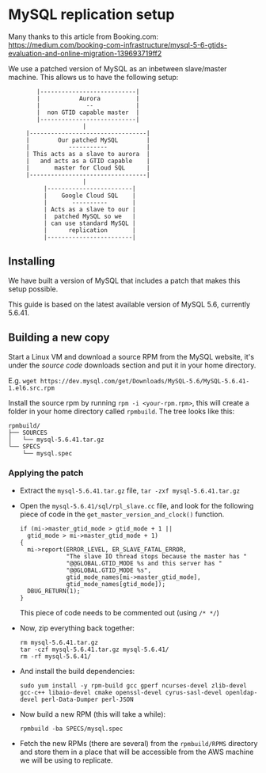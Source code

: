 # MySQL replication setup

Many thanks to this article from Booking.com: https://medium.com/booking-com-infrastructure/mysql-5-6-gtids-evaluation-and-online-migration-139693719ff2

We use a patched version of MySQL as an inbetween slave/master machine. This allows
us to have the following setup:

```
        |---------------------------|
        |           Aurora          |
        |             --            |
        |  non GTID capable master  |
        |---------------------------|
                     |
     |---------------------------------|
     |        Our patched MySQL        |
     |           -----------           |
     | This acts as a slave to aurora  |
     |   and acts as a GTID capable    |
     |       master for Cloud SQL      |
     |---------------------------------|
                     |
          |------------------------|
          |    Google Cloud SQL    |
          |       ----------       |
          | Acts as a slave to our |
          |  patched MySQL so we   |
          | can use standard MySQL |
          |      replication       |
          |------------------------|
```

## Installing

We have built a version of MySQL that includes a patch that makes this setup
possible.

This guide is based on the latest available version of MySQL 5.6, currently 5.6.41.

## Building a new copy

Start a Linux VM and download a source RPM from the MySQL
website, it's under the *source code* downloads section and put it in your
home directory.

E.g. `wget https://dev.mysql.com/get/Downloads/MySQL-5.6/MySQL-5.6.41-1.el6.src.rpm`

Install the source rpm by running `rpm -i <your-rpm.rpm>`, this will create a
folder in your home directory called `rpmbuild`. The tree looks like this:

```
rpmbuild/
├── SOURCES
│   └── mysql-5.6.41.tar.gz
└── SPECS
    └── mysql.spec
```

### Applying the patch

* Extract the `mysql-5.6.41.tar.gz` file, `tar -zxf mysql-5.6.41.tar.gz`
* Open the `mysql-5.6.41/sql/rpl_slave.cc` file, and look for the following piece of code
  in the `get_master_version_and_clock()` function.

  ```
  if (mi->master_gtid_mode > gtid_mode + 1 ||
    gtid_mode > mi->master_gtid_mode + 1)
  {
    mi->report(ERROR_LEVEL, ER_SLAVE_FATAL_ERROR,
               "The slave IO thread stops because the master has "
               "@@GLOBAL.GTID_MODE %s and this server has "
               "@@GLOBAL.GTID_MODE %s",
               gtid_mode_names[mi->master_gtid_mode],
               gtid_mode_names[gtid_mode]);
    DBUG_RETURN(1);
  }
  ```

  This piece of code needs to be commented out (using `/* */`)

* Now, zip everything back together:

  ```
  rm mysql-5.6.41.tar.gz
  tar -czf mysql-5.6.41.tar.gz mysql-5.6.41/
  rm -rf mysql-5.6.41/
  ```

* And install the build dependencies:

  ```
  sudo yum install -y rpm-build gcc gperf ncurses-devel zlib-devel gcc-c++ libaio-devel cmake openssl-devel cyrus-sasl-devel openldap-devel perl-Data-Dumper perl-JSON
  ```

* Now build a new RPM (this will take a while):

  ```
  rpmbuild -ba SPECS/mysql.spec
  ```

* Fetch the new RPMs (there are several) from the `rpmbuild/RPMS` directory
  and store them in a place that will be accessible from the AWS machine we will
  be using to replicate.
